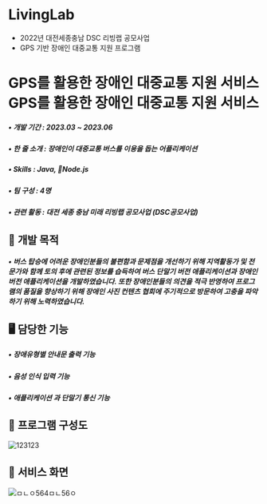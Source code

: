 # LivingLab
- 2022년 대전세종충남 DSC 리빙랩 공모사업
- GPS 기반 장애인 대중교통 지원 프로그램

# GPS를 활용한 장애인 대중교통 지원 서비스GPS를 활용한 장애인 대중교통 지원 서비스
##### • 개발 기간 : 2023.03 ~ 2023.06
##### • 한 줄 소개 : 장애인이 대중교통 버스를 이용을 돕는 어플리케이션
##### • Skills : Java, Node.js
##### • 팀 구성 : 4명
##### • 관련 활동 : 대전 세종 충남 미래 리빙랩 공모사업 (DSC공모사업)

## 📌 개발 목적
##### • 버스 탑승에 어려운 장애인분들의 불편함과 문제점을 개선하기 위해 지역활동가 및 전문가와 함께 토의 후에 관련된 정보를 습득하여 버스 단말기 버전 애플리케이션과 장애인 버전 애플리케이션을 개발하였습니다. 또한 장애인분들의 의견을 적극 반영하여 프로그램의 품질을 향상하기 위해 장애인 사진 컨텐츠 협회에 주기적으로 방문하여 고충을 파악하기 위해 노력하였습니다.

## 🖥️ 담당한 기능
##### • 장애유형별 안내문 출력 기능
##### • 음성 인식 입력 기능
##### • 애플리케이션 과 단말기 통신 기능

## 📄 프로그램 구성도
![123123](https://github.com/inhwanGit/LivingLab/assets/132810591/51401609-2e06-4172-b56b-6f486fe99ec0)

## 👀 서비스 화면
![ㅁㄴㅇ564ㅁㄴ56ㅇ](https://github.com/inhwanGit/LivingLab/assets/132810591/52c02d29-3085-4dcc-bf77-9918e301d043)
